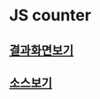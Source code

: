 # JS counter

## [결과화면보기](https://hellosonia.github.io/counter.html)

## [소스보기](https://github.com/helloSonia/helloSonia.github.io/blob/master/js/counter.js)

